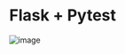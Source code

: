 # Flask + Pytest

![image](https://user-images.githubusercontent.com/1257048/210018365-0114c6ab-7d7f-4b8f-a315-81ef5d33e31c.png)
